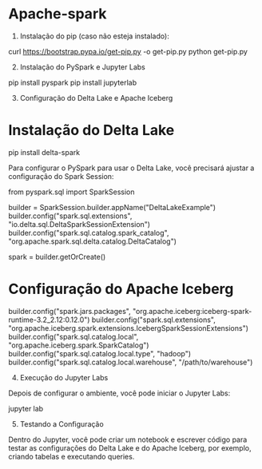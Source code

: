 # Apache-spark

1. Instalação do pip (caso não esteja instalado):

curl https://bootstrap.pypa.io/get-pip.py -o get-pip.py
python get-pip.py

2. Instalação do PySpark e Jupyter Labs

pip install pyspark
pip install jupyterlab

3. Configuração do Delta Lake e Apache Iceberg

# Instalação do Delta Lake

pip install delta-spark

Para configurar o PySpark para usar o Delta Lake, você precisará ajustar a configuração do Spark Session:

from pyspark.sql import SparkSession

builder = SparkSession.builder.appName("DeltaLakeExample")
builder.config("spark.sql.extensions", "io.delta.sql.DeltaSparkSessionExtension")
builder.config("spark.sql.catalog.spark_catalog", "org.apache.spark.sql.delta.catalog.DeltaCatalog")

spark = builder.getOrCreate()

# Configuração do Apache Iceberg

builder.config("spark.jars.packages", "org.apache.iceberg:iceberg-spark-runtime-3.2_2.12:0.12.0")
builder.config("spark.sql.extensions", "org.apache.iceberg.spark.extensions.IcebergSparkSessionExtensions")
builder.config("spark.sql.catalog.local", "org.apache.iceberg.spark.SparkCatalog")
builder.config("spark.sql.catalog.local.type", "hadoop")
builder.config("spark.sql.catalog.local.warehouse", "/path/to/warehouse")

4. Execução do Jupyter Labs

Depois de configurar o ambiente, você pode iniciar o Jupyter Labs:

jupyter lab

5. Testando a Configuração

Dentro do Jupyter, você pode criar um notebook e escrever código para testar as configurações do Delta Lake e do Apache Iceberg, por exemplo, criando tabelas e executando queries.
